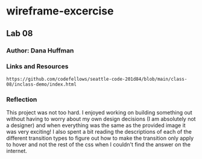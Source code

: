 # wireframe-excercise

## Lab 08

### Author: Dana Huffman

### Links and Resources

`https://github.com/codefellows/seattle-code-201d84/blob/main/class-08/inclass-demo/index.html`

### Reflection

This project was not too hard. I enjoyed working on building something out without having to worry about my own design decisions (I am absolutely not a designer) and when everything was the same as the provided image it was very exciting! I also spent a bit reading the descriptions of each of the different transition types to figure out how to make the transition only apply to hover and not the rest of the css when I couldn't find the answer on the internet.
